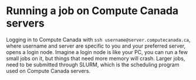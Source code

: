 # Running a job on Compute Canada servers
Logging in to Compute Canada with `ssh username@server.computecanada.ca`, where username and server are specific to you and your preferred server, opens a login node. Imagine a login node is like your PC, you can run a few small jobs on it, but things that need more memory will crash. Larger jobs, need to be submitted through SLURM, which is the scheduling program used on Compute Canada servers. 
